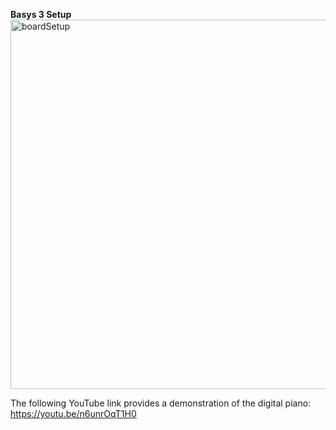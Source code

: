 **Basys 3 Setup**
<img width="792" height="591" alt="boardSetup" src="https://github.com/user-attachments/assets/4f8db775-69b4-4982-a6fe-4f758393e112" />

The following YouTube link provides a demonstration of the digital piano: https://youtu.be/n6unrOqT1H0

